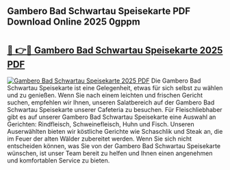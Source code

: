 ## Gambero Bad Schwartau Speisekarte PDF Download Online 2025 0gppm

# <h2><a href="http://gcc5dl.nevu.top/?p=Gambero+Bad+Schwartau+Speisekarte">🔗 👉🔴 Gambero Bad Schwartau Speisekarte 2025 PDF</a></h2>

[![Gambero Bad Schwartau Speisekarte 2025 PDF](https://i.imgur.com/dBaPXMq.png)](http://gcc5dl.nevu.top/?p=Gambero+Bad+Schwartau+Speisekarte)
Die Gambero Bad Schwartau Speisekarte ist eine Gelegenheit, etwas für sich selbst zu wählen und zu genießen. Wenn Sie nach einem leichten und frischen Gericht suchen, empfehlen wir Ihnen, unseren Salatbereich auf der Gambero Bad Schwartau Speisekarte unserer Cafeteria zu besuchen. Für Fleischliebhaber gibt es auf unserer Gambero Bad Schwartau Speisekarte eine Auswahl an Gerichten: Rindfleisch, Schweinefleisch, Huhn und Fisch. Unseren Auserwählten bieten wir köstliche Gerichte wie Schaschlik und Steak an, die im Feuer der alten Wälder zubereitet werden. Wenn Sie sich nicht entscheiden können, was Sie von der Gambero Bad Schwartau Speisekarte wünschen, ist unser Team bereit zu helfen und Ihnen einen angenehmen und komfortablen Service zu bieten.
